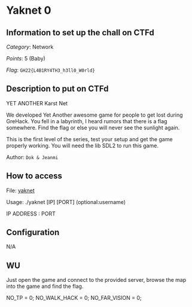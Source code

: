 # Yaknet 0

## Information to set up the chall on CTFd

_Category_: Network

_Points_: 5 (Baby)

_Flag_: `GH22{L4B1RY4TH3_h3ll0_W0rld}`

## Description to put on CTFd
YET ANOTHER Karst Net

We developed Yet Another awesome game for people to get lost during GreHack.
You fell in a labyrinth, I heard rumors that there is a flag somewhere.
Find the flag or else you will never see the sunlight again.

This is the first level of the series, test your setup and get the game properly working.
You will need the lib SDL2 to run this game.

Author: `Dok & Jeanmi`

## How to access

File: [yaknet](NOPSOURCE)

Usage: ./yaknet [IP] [PORT] (optional:username)

IP ADDRESS : PORT

## Configuration

N/A

## WU

Just open the game and connect to the provided server, browse the map into the game and find the flag.

NO_TP = 0;
NO_WALK_HACK = 0;
NO_FAR_VISION = 0;
 
